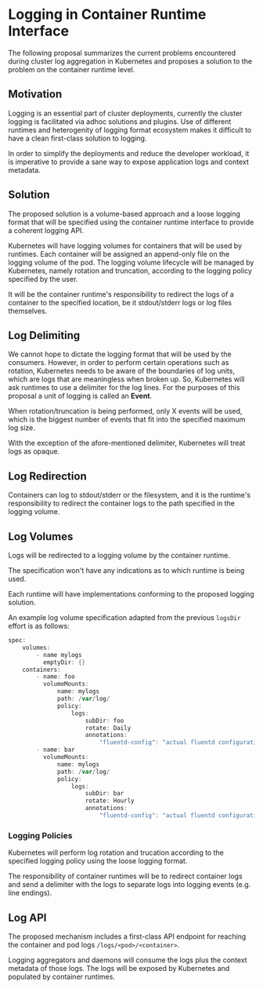 # Logging in Container Runtime Interface

The following proposal summarizes the current problems encountered during
cluster log aggregation in Kubernetes and proposes a solution to the problem on
the container runtime level.

## Motivation

Logging is an essential part of cluster deployments, currently the cluster
logging is facilitated via adhoc solutions and plugins. Use of different
runtimes and heterogenity of logging format ecosystem makes it difficult to have
a clean first-class solution to logging.

In order to simplify the deployments and reduce the developer workload, it is
imperative to provide a sane way to expose application logs and context
metadata.

## Solution

The proposed solution is a volume-based approach and a loose logging format that
will be specified using the container runtime interface to provide a coherent
logging API.

Kubernetes will have logging volumes for containers that will be used by
runtimes. Each container will be assigned an append-only file on the logging
volume of the pod. The logging volume lifecycle will be managed by Kubernetes,
namely rotation and truncation, according to the logging policy specified by the
user.

It will be the container runtime's responsibility to redirect the logs of a container
to the specified location, be it stdout/stderr logs or log files themselves.

## Log Delimiting

We cannot hope to dictate the logging format that will be used by the consumers.
However, in order to perform certain operations such as rotation, Kubernetes
needs to be aware of the boundaries of log units, which are logs that are
meaningless when broken up. So, Kubernetes will ask runtimes to use a delimiter
for the log lines. For the purposes of this proposal a unit of logging is called
an **Event**.

When rotation/truncation is being performed, only X events will be used, which
is the biggest number of events that fit into the specified maximum log size.

With the exception of the afore-mentioned delimiter, Kubernetes will treat logs
as opaque.

## Log Redirection

Containers can log to stdout/stderr or the filesystem, and it is the runtime's
responsibility to redirect the container logs to the path specified in the
logging volume.

## Log Volumes

Logs will be redirected to a logging volume by the container runtime.

The specification won't have any indications as to which runtime is being used.

Each runtime will have implementations conforming to the proposed logging solution.

An example log volume specification adapted from the previous `logsDir` effort is as follows:

```go
spec:
    volumes:
        - name mylogs
          emptyDir: {}
    containers:
        - name: foo
          volumeMounts:
              name: mylogs
              path: /var/log/
              policy:
                  logs:
                      subDir: foo
                      rotate: Daily
                      annotations:
                          "fluentd-config": "actual fluentd configuration" 
        - name: bar
          volumeMounts:
              name: mylogs
              path: /var/log/
              policy:
                  logs:
                      subDir: bar
                      rotate: Hourly
                      annotations:
                          "fluentd-config": "actual fluentd configuration" 
```

### Logging Policies

Kubernetes will perform log rotation and trucation according to the specified
logging policy using the loose logging format.

The responsibility of container runtimes will be to redirect container logs and
send a delimiter with the logs to separate logs into logging events (e.g. line
endings).

## Log API

The proposed mechanism includes a first-class API endpoint for reaching the
container and pod logs `/logs/<pod>/<container>`.

Logging aggregators and daemons will consume the logs plus the context metadata of those logs.
The logs will be exposed by Kubernetes and populated by container runtimes.
